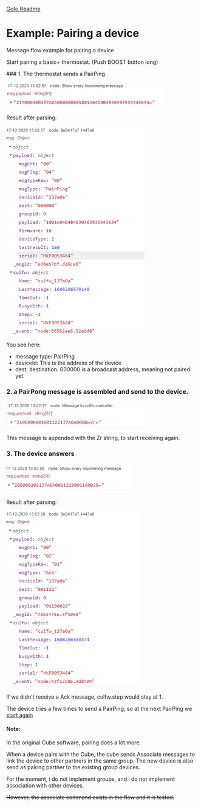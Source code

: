 [Goto Readme](README.md)

# Example: Pairing a device

Message flow example for pairing a device

Start pairing a basic+ thermostat.  (Push BOOST button long)

<a id="pairping">
### 1. The thermostat sends a PairPing
</a>

![](images/pairing_01.png)

Result after parsing:

![](images/pairing_02.png)

You see here:

* message type: PairPing
* deviceId:  This is the address of the device
* dest: destination.  000000 is a broadcast address, meaning not paired yet.   


### 2. a PairPong message is assembled and send to the device.

![](images/pairing_03.png)

This message is appended with the Zr string, to start receiving again.



### 3. The device answers

![](images/pairing_04.png)

Result after parsing:

![](images/pairing_05.png)


If we didn't receive a Ack message, culfw.step would stay at 1.

The device tries a few times to send a PairPing, so at the next PairPing we [start again](Example_pairing.md#pairping) 


#### Note:

In the original Cube software, pairing does a lot more.

When a device pairs with the Cube, the cube sends Associate messages to link the device to other partners in the same group.  The new device is also send as pairing partner to the existing group devices.

For the moment, i do not implement groups, and i do not implement association with other devices.

<s>However, the associate command exists in the flow and it is tested.</s>
  







